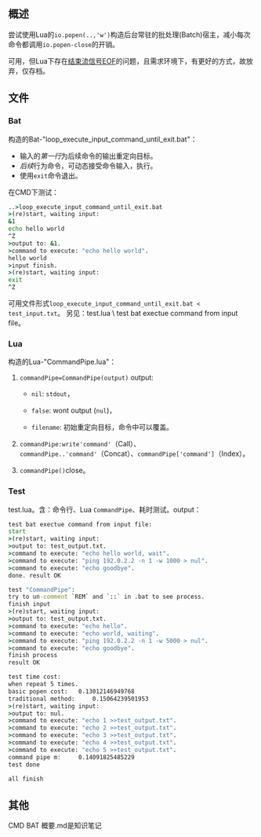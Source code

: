 ## 概述

尝试使用Lua的`io.popen(..,'w')`构造后台常驻的批处理(Batch)宿主，减小每次命令都调用`io.popen-close`的开销。

可用，但Lua下存在[结束流信号EOF](#CMD-BAT-概要.md)的问题，且需求环境下，有更好的方式，故放弃，仅存档。

## 文件

### Bat

构造的Bat-"loop_execute_input_command_until_exit.bat"：

- 输入的*第一行*为后续命令的输出重定向目标。
- *后续*行为命令，可动态接受命令输入，执行。
- 使用`exit`命令退出。

在CMD下测试：

```bat
..>loop_execute_input_command_until_exit.bat
>(re)start, waiting input:
&1
echo hello world
^Z
>output to: &1.
>command to execute: "echo hello world".
hello world
>input finish.
>(re)start, waiting input:
exit
^Z
```

可用文件形式`loop_execute_input_command_until_exit.bat < test_input.txt`。
另见：test.lua \\ test bat exectue command from input file。

### Lua

构造的Lua-"CommandPipe.lua"：

1. `commandPipe=CommandPipe(output)`
   output:

   - `nil`: `stdout`，
   - `false`: wont output (`nul`)，

   - `filename`: 初始重定向目标，命令中可以覆盖。

2. `commandPipe:write'command'`（Call）、`commandPipe..'command'`（Concat）、`commandPipe['command']`（Index）。

3. `commandPipe()`close。

### Test

test.lua。含：命令行、Lua `CommandPipe`、耗时测试。output：

```bat
test bat exectue command from input file:
start
>(re)start, waiting input:
>output to: test_output.txt.
>command to execute: "echo hello world, wait".
>command to execute: "ping 192.0.2.2 -n 1 -w 1000 > nul".
>command to execute: "echo goodbye".
done. result OK

test "CommandPipe":
try to un-comment `REM` and `::` in .bat to see process.
finish input
>(re)start, waiting input:
>output to: test_output.txt.
>command to execute: "echo hello".
>command to execute: "echo world, waiting".
>command to execute: "ping 192.0.2.2 -n 1 -w 5000 > nul".
>command to execute: "echo goodbye".
finish process
result OK

test time cost:
when repeat 5 times.
basic popen cost: 	0.13012146949768
traditional method: 	0.15064239501953
>(re)start, waiting input:
>output to: nul.
>command to execute: "echo 1 >>test_output.txt".
>command to execute: "echo 2 >>test_output.txt".
>command to execute: "echo 3 >>test_output.txt".
>command to execute: "echo 4 >>test_output.txt".
>command to execute: "echo 5 >>test_output.txt".
command pipe m: 	0.14091825485229
test done

all finish
```



## 其他

<a name="CMD-BAT-概要.md">CMD BAT 概要.md</a>是知识笔记